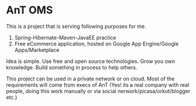 # AnT OMS #
This is a project that is serving following purposes for me.
  1. Spring-Hibernate-Maven-JavaEE practice
  1. Free eCommerce application, hosted on Google App Engine/Google Apps/Marketplace

Idea is simple. Use free and open source technologies. Grow you own knowledge. Build something in process to help others.

This project can be used in a private network or on cloud. Most of the requirements will come from execs of AnT (Yes! its a real company with real people, doing this work manually or via social nerwork/picasa/orkut/blogger etc.)
